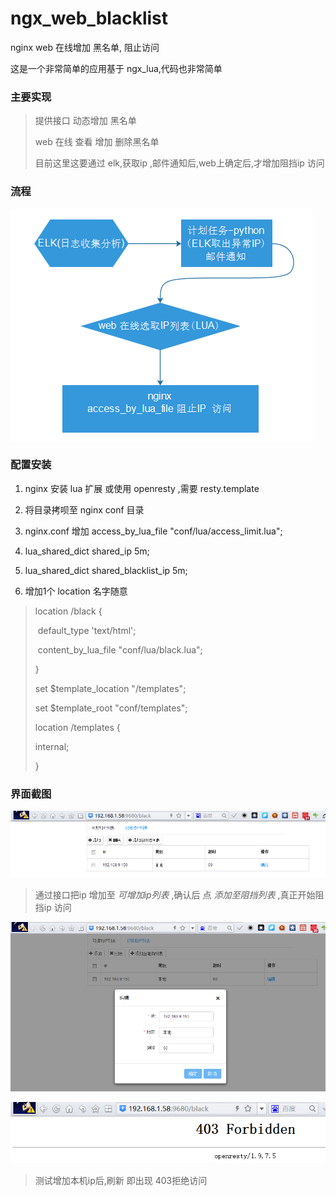 # ngx_web_blacklist
nginx web 在线增加 黑名单, 阻止访问

这是一个非常简单的应用基于 ngx_lua,代码也非常简单

### 主要实现

> 提供接口 动态增加 黑名单
>
> web 在线 查看 增加 删除黑名单
>
> 目前这里这要通过 elk,获取ip ,邮件通知后,web上确定后,才增加阻挡ip 访问

### 流程

![ngx_web](./screenshot/ngx_web_black.png)

### 配置安装

1. nginx 安装 lua 扩展   或使用 openresty ,需要 resty.template

2. 将目录拷呗至 nginx conf 目录

3. nginx.conf 增加 access_by_lua_file "conf/lua/access_limit.lua";

4. lua_shared_dict shared_ip 5m;

5. lua_shared_dict shared_blacklist_ip 5m;

6. 增加1个 location  名字随意

>location /black {
>
>​    default_type 'text/html'; 
>
>​    content_by_lua_file "conf/lua/black.lua";
>
>}
>
>set $template_location "/templates";
>
>set $template_root "conf/templates";
>
>location /templates {
>
>internal;
>
>}



### 界面截图

![增加](./screenshot/add1.png)

> 通过接口把ip 增加至 *可增加ip列表*  ,确认后 点 *添加至阻挡列表* ,真正开始阻挡ip 访问



![add](./screenshot/add.png)

![test](./screenshot/test.png)

> 测试增加本机ip后,刷新 即出现 403拒绝访问

